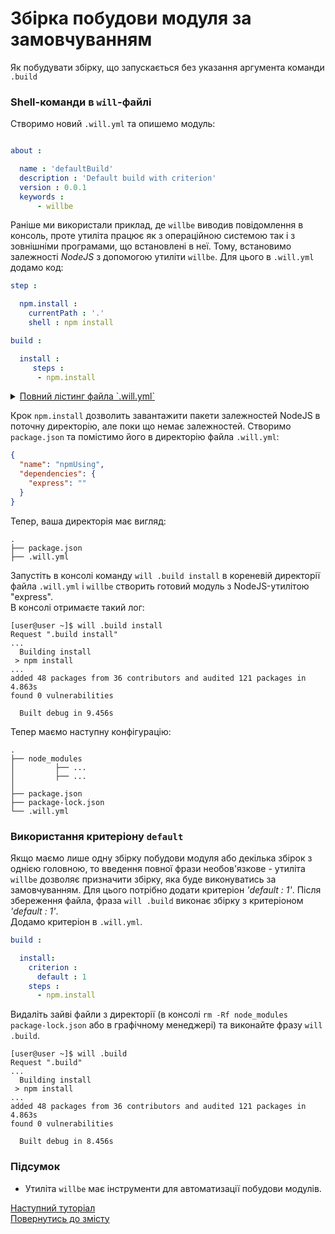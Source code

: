 # Збірка побудови модуля за замовчуванням

Як побудувати збірку, що запускається без указання аргумента команди `.build`

### <a name="will-module-creation"></a> Shell-команди в `will`-файлі   
Створимо новий `.will.yml` та опишемо модуль:
```yaml

about :

  name : 'defaultBuild'
  description : 'Default build with criterion'
  version : 0.0.1
  keywords :
      - willbe

```

Раніше ми використали приклад, де `willbe` виводив повідомлення в консоль, проте утиліта працює як з операційною системою так і з зовнішніми програмами, що встановлені в неї. Тому, встановимо залежності _NodeJS_ з допомогою утиліти `willbe`. Для цього в `.will.yml` додамо код:

```yaml
step :

  npm.install :
    currentPath : '.'
    shell : npm install

build :

  install :
     steps :
      - npm.install

```

<details>
  <summary><u>Повний лістинг файла `.will.yml`</u></summary>

```yaml

about :

  name : 'defaultBuild'
  description : 'Default build with criterion'
  version : 0.0.1
  keywords :
      - willbe

step :

  npm.install :
    currentPath : '.'
    shell : npm install

build :

  install:
    steps :
      - npm.install

```

</details>

Крок `npm.install` дозволить завантажити пакети залежностей NodeJS в поточну директорію, але поки що немає залежностей. Створимо `package.json` та помістимо його в директорію файла `.will.yml`:

``` json
{
  "name": "npmUsing",
  "dependencies": {
    "express": ""
  }
}

```

Тепер, ваша директорія має вигляд:

```
.
├── package.json
├── .will.yml

```

Запустіть в консолі команду `will .build install` в кореневій директорії файла `.will.yml` і `willbe` створить готовий модуль з NodeJS-утилітою "express".  
В консолі отримаєте такий лог:

```
[user@user ~]$ will .build install
Request ".build install"
...
  Building install
 > npm install
...
added 48 packages from 36 contributors and audited 121 packages in 4.863s
found 0 vulnerabilities

  Built debug in 9.456s

```

Тепер маємо наступну конфігурацію:

```
.
├── node_modules
│         ├── ...
│         ├── ...
│ 
├── package.json
├── package-lock.json
└── .will.yml

```

### <a name="default-criterion"></a> Використання критеріону `default`
Якщо маємо лише одну збірку побудови модуля або декілька збірок з однією головною, то введення повної фрази необов'язкове - утиліта `willbe` дозволяє призначити збірку, яка буде виконуватись за замовчуванням. Для цього потрібно додати критеріон _'default : 1'_. Після збереження файла, фраза `will .build` виконає збірку з критеріоном _'default : 1'_.  
Додамо критеріон в `.will.yml`.

```yaml
build :

  install:
    criterion :
      default : 1
    steps :
      - npm.install

```

Видаліть зайві файли з директорії (в консолі `rm -Rf node_modules package-lock.json` або в графічному менеджері) та виконайте фразу `will .build`.

```
[user@user ~]$ will .build
Request ".build"
...
  Building install
 > npm install
...
added 48 packages from 36 contributors and audited 121 packages in 4.863s
found 0 vulnerabilities

  Built debug in 8.456s

```

### Підсумок   
- Утиліта `willbe` має інструменти для автоматизації побудови модулів.

[Наступний туторіал](ExportedWillFile.md)  
[Повернутись до змісту](../README.md#tutorials)